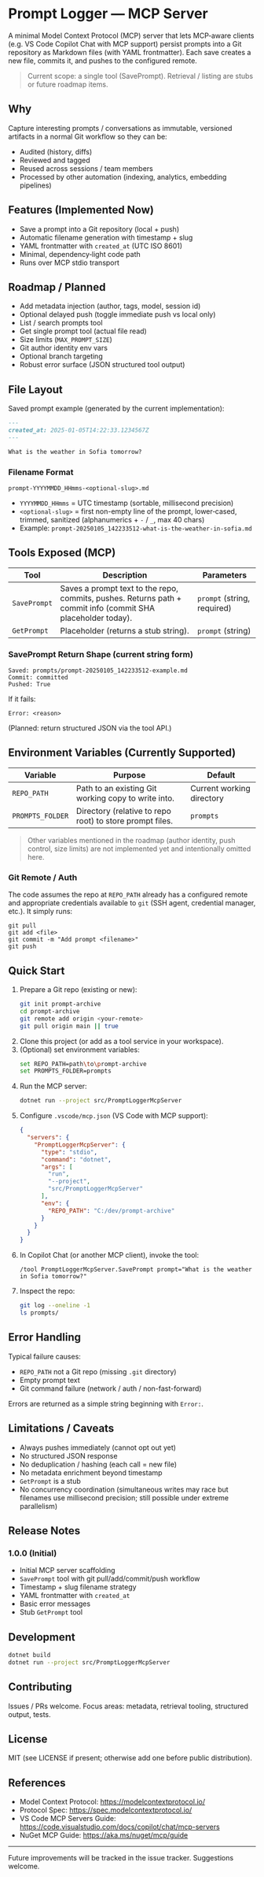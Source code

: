 # Prompt Logger — MCP Server

A minimal Model Context Protocol (MCP) server that lets MCP‑aware clients (e.g. VS Code Copilot Chat with MCP support) persist prompts into a Git repository as Markdown files (with YAML frontmatter). Each save creates a new file, commits it, and pushes to the configured remote.

> Current scope: a single tool (SavePrompt). Retrieval / listing are stubs or future roadmap items.

## Why
Capture interesting prompts / conversations as immutable, versioned artifacts in a normal Git workflow so they can be:
- Audited (history, diffs)
- Reviewed and tagged
- Reused across sessions / team members
- Processed by other automation (indexing, analytics, embedding pipelines)

## Features (Implemented Now)
- Save a prompt into a Git repository (local + push)
- Automatic filename generation with timestamp + slug
- YAML frontmatter with `created_at` (UTC ISO 8601)
- Minimal, dependency‑light code path
- Runs over MCP stdio transport

## Roadmap / Planned
- Add metadata injection (author, tags, model, session id)
- Optional delayed push (toggle immediate push vs local only)
- List / search prompts tool
- Get single prompt tool (actual file read)
- Size limits (`MAX_PROMPT_SIZE`)
- Git author identity env vars
- Optional branch targeting
- Robust error surface (JSON structured tool output)

## File Layout
Saved prompt example (generated by the current implementation):

```markdown
---
created_at: 2025-01-05T14:22:33.1234567Z
---

What is the weather in Sofia tomorrow?
```

### Filename Format
`prompt-YYYYMMDD_HHmms-<optional-slug>.md`

- `YYYYMMDD_HHmms` = UTC timestamp (sortable, millisecond precision)
- `<optional-slug>` = first non-empty line of the prompt, lower‑cased, trimmed, sanitized (alphanumerics + `-` / `_`, max 40 chars)
- Example: `prompt-20250105_142233512-what-is-the-weather-in-sofia.md`

## Tools Exposed (MCP)
| Tool | Description | Parameters |
|------|-------------|------------|
| `SavePrompt` | Saves a prompt text to the repo, commits, pushes. Returns path + commit info (commit SHA placeholder today). | `prompt` (string, required) |
| `GetPrompt` | Placeholder (returns a stub string). | `prompt` (string) |

### SavePrompt Return Shape (current string form)
```
Saved: prompts/prompt-20250105_142233512-example.md
Commit: committed
Pushed: True
```
If it fails:
```
Error: <reason>
```

(Planned: return structured JSON via the tool API.)

## Environment Variables (Currently Supported)
| Variable | Purpose | Default |
|----------|---------|---------|
| `REPO_PATH` | Path to an existing Git working copy to write into. | Current working directory |
| `PROMPTS_FOLDER` | Directory (relative to repo root) to store prompt files. | `prompts` |

> Other variables mentioned in the roadmap (author identity, push control, size limits) are not implemented yet and intentionally omitted here.

### Git Remote / Auth
The code assumes the repo at `REPO_PATH` already has a configured remote and appropriate credentials available to `git` (SSH agent, credential manager, etc.). It simply runs:
```
git pull
git add <file>
git commit -m "Add prompt <filename>"
git push
```

## Quick Start
1. Prepare a Git repo (existing or new):
   ```bash
   git init prompt-archive
   cd prompt-archive
   git remote add origin <your-remote>
   git pull origin main || true
   ```
2. Clone this project (or add as a tool service in your workspace).
3. (Optional) set environment variables:
   ```bash
   set REPO_PATH=path\to\prompt-archive
   set PROMPTS_FOLDER=prompts
   ```
4. Run the MCP server:
   ```bash
   dotnet run --project src/PromptLoggerMcpServer
   ```
5. Configure `.vscode/mcp.json` (VS Code with MCP support):
   ```json
   {
     "servers": {
       "PromptLoggerMcpServer": {
         "type": "stdio",
         "command": "dotnet",
         "args": [
           "run",
           "--project",
           "src/PromptLoggerMcpServer"
         ],
         "env": {
           "REPO_PATH": "C:/dev/prompt-archive"
         }
       }
     }
   }
   ```
6. In Copilot Chat (or another MCP client), invoke the tool:
   ```
   /tool PromptLoggerMcpServer.SavePrompt prompt="What is the weather in Sofia tomorrow?"
   ```
7. Inspect the repo:
   ```bash
   git log --oneline -1
   ls prompts/
   ```

## Error Handling
Typical failure causes:
- `REPO_PATH` not a Git repo (missing `.git` directory)
- Empty prompt text
- Git command failure (network / auth / non-fast-forward)

Errors are returned as a simple string beginning with `Error:`.

## Limitations / Caveats
- Always pushes immediately (cannot opt out yet)
- No structured JSON response
- No deduplication / hashing (each call = new file)
- No metadata enrichment beyond timestamp
- `GetPrompt` is a stub
- No concurrency coordination (simultaneous writes may race but filenames use millisecond precision; still possible under extreme parallelism)

## Release Notes
### 1.0.0 (Initial)
- Initial MCP server scaffolding
- `SavePrompt` tool with git pull/add/commit/push workflow
- Timestamp + slug filename strategy
- YAML frontmatter with `created_at`
- Basic error messages
- Stub `GetPrompt` tool

## Development
```bash
dotnet build
dotnet run --project src/PromptLoggerMcpServer
```

## Contributing
Issues / PRs welcome. Focus areas: metadata, retrieval tooling, structured output, tests.

## License
MIT (see LICENSE if present; otherwise add one before public distribution).

## References
- Model Context Protocol: https://modelcontextprotocol.io/
- Protocol Spec: https://spec.modelcontextprotocol.io/
- VS Code MCP Servers Guide: https://code.visualstudio.com/docs/copilot/chat/mcp-servers
- NuGet MCP Guide: https://aka.ms/nuget/mcp/guide

---
Future improvements will be tracked in the issue tracker. Suggestions welcome.